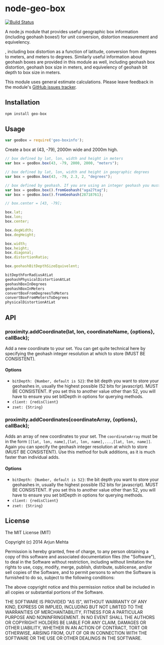 node-geo-box
=====================

[![Build Status](https://travis-ci.org/arjunmehta/node-geo-proximity.svg?branch=master)](https://travis-ci.org/arjunmehta/node-geo-proximity)

A node.js module that provides useful geographic box information (including geohash boxes!) for unit conversion, distortion measurement and equivelency.

, including box distortion as a function of latitude, conversion from degrees to meters, and meters to degrees. Similarly useful information about geohash boxes are provided in this module as well, including geohash box distortion, geohash box size in meters, and equivelency of geohash bit depth to box size in meters.

This module uses general estimate calculations. Please leave feedback in the module's [GitHub issues tracker](https://github.com/arjunmehta/node-geo-boxinfo/issues).

## Installation

```bash
npm install geo-box
```


## Usage
```javascript
var geoBox = require('geo-boxinfo');
```

Create a box at (43, -79), 2000m wide and 2000m high.
```javascript
// box defined by lat, lon, width and height in meters
var box = geoBox.box(43, -79, 2000, 2000, "meters");

// box defined by lat, lon, width and height in geographic degrees
var box = geoBox.box(43, -79, 2.3, 2, "degrees");

// box defined by geohash. If you are using an integer geohash you must specify the bit depth of the geohash.
var box = geoBox.box().fromGeohash("aga27tag");
var box = geoBox.box().fromGeohash(28718761);

// box.center = [43, -79];

box.lat;
box.lon;
box.center;

box.degWidth;
box.degHeight;

box.width;
box.height;
box.diagonal;
box.distortionRatio;

box.geohashBitDepthSizeEquivelent;

bitDepthForRadiusAtLat
geohashPhysicalDistortionAtLat
geohashBoxInDegrees
geohashBoxInMeters
convertBoxFromDegreesToMeters
convertBoxFromMetersToDegrees
physicalDistortionAtLat
```


## API

### proximity.addCoordinate(lat, lon, coordinateName, {options}, callBack);
Add a new coordinate to your set. You can get quite technical here by specifying the geohash integer resolution at which to store (MUST BE CONSISTENT).

#### Options
- `bitDepth: {Number, default is 52}`: the bit depth you want to store your geohashes in, usually the highest possible (52 bits for javascript). MUST BE CONSISTENT. If you set this to another value other than 52, you will have to ensure you set bitDepth in options for querying methods.
- `client: {redisClient}`
- `zset: {String}`

### proximity.addCoordinates(coordinateArray, {options}, callBack);
Adds an array of new coordinates to your set. The `coordinateArray` must be in the form `[[lat, lon, name],[lat, lon, name],...,[lat, lon, name]]`. Again you can specify the geohash integer resolution at which to store (MUST BE CONSISTENT). Use this method for bulk additions, as it is much faster than individual adds.

#### Options
- `bitDepth: {Number, default is 52}`: the bit depth you want to store your geohashes in, usually the highest possible (52 bits for javascript). MUST BE CONSISTENT. If you set this to another value other than 52, you will have to ensure you set bitDepth in options for querying methods.
- `client: {redisClient}`
- `zset: {String}`



## License

The MIT License (MIT)

Copyright (c) 2014 Arjun Mehta

Permission is hereby granted, free of charge, to any person obtaining a copy
of this software and associated documentation files (the "Software"), to deal
in the Software without restriction, including without limitation the rights
to use, copy, modify, merge, publish, distribute, sublicense, and/or sell
copies of the Software, and to permit persons to whom the Software is
furnished to do so, subject to the following conditions:

The above copyright notice and this permission notice shall be included in all
copies or substantial portions of the Software.

THE SOFTWARE IS PROVIDED "AS IS", WITHOUT WARRANTY OF ANY KIND, EXPRESS OR
IMPLIED, INCLUDING BUT NOT LIMITED TO THE WARRANTIES OF MERCHANTABILITY,
FITNESS FOR A PARTICULAR PURPOSE AND NONINFRINGEMENT. IN NO EVENT SHALL THE
AUTHORS OR COPYRIGHT HOLDERS BE LIABLE FOR ANY CLAIM, DAMAGES OR OTHER
LIABILITY, WHETHER IN AN ACTION OF CONTRACT, TORT OR OTHERWISE, ARISING FROM,
OUT OF OR IN CONNECTION WITH THE SOFTWARE OR THE USE OR OTHER DEALINGS IN THE
SOFTWARE.
